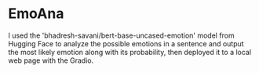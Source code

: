 # EmoAna
I used the 'bhadresh-savani/bert-base-uncased-emotion' model from Hugging Face to analyze the possible emotions in a sentence and output the most likely emotion along with its probability, then deployed it to a local web page with the Gradio.
